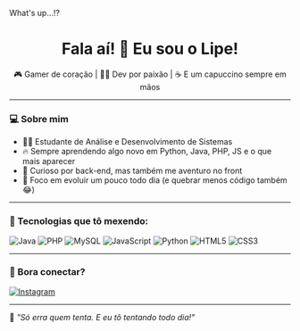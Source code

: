 What's up...!?

<h1 align="center">Fala aí! 👋 Eu sou o Lipe!</h1>

<p align="center">
  🎮 Gamer de coração | 👨‍💻 Dev por paixão | ☕ E um capuccino sempre em mãos
</p>

---

### 💻 Sobre mim

- 👨‍🎓 Estudante de Análise e Desenvolvimento de Sistemas
- 🔥 Sempre aprendendo algo novo em Python, Java, PHP, JS e o que mais aparecer
- 🚀 Curioso por back-end, mas também me aventuro no front
- 🎯 Foco em evoluir um pouco todo dia (e quebrar menos código também 😂)

---

### 🚀 Tecnologias que tô mexendo:

![Java](https://img.shields.io/badge/Java-ED8B00?style=for-the-badge&logo=java&logoColor=white)
![PHP](https://img.shields.io/badge/PHP-777BB4?style=for-the-badge&logo=php&logoColor=white)
![MySQL](https://img.shields.io/badge/MySQL-00758F?style=for-the-badge&logo=mysql&logoColor=white)
![JavaScript](https://img.shields.io/badge/JavaScript-F7DF1E?style=for-the-badge&logo=javascript&logoColor=black)
![Python](https://img.shields.io/badge/Python-3776AB?style=for-the-badge&logo=python&logoColor=white)
![HTML5](https://img.shields.io/badge/HTML5-E34F26?style=for-the-badge&logo=html5&logoColor=white)
![CSS3](https://img.shields.io/badge/CSS3-1572B6?style=for-the-badge&logo=css3&logoColor=white)

---


### 🤝 Bora conectar?

[![Instagram](https://img.shields.io/badge/@L1pe_dev-E4405F?style=for-the-badge&logo=instagram&logoColor=white)](https://www.instagram.com/L1pe_dev/)

---

💬 *"Só erra quem tenta. E eu tô tentando todo dia!"*
